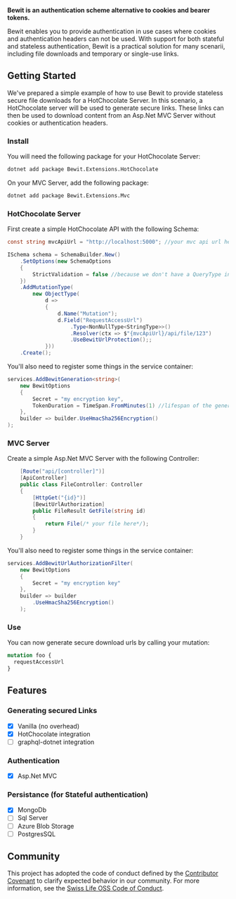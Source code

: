 **Bewit is an authentication scheme alternative to cookies and bearer tokens.**

Bewit enables you to provide authentication in use cases where cookies and authentication headers can not be used. With support for both stateful and stateless authentication, Bewit is a practical solution for many scenarii, including file downloads and temporary or single-use links.

## Getting Started

We've prepared a simple example of how to use Bewit to provide stateless secure file downloads for a HotChocolate Server.
In this scenario, a HotChocolate server will be used to generate secure links. These links can then be used to download content from an Asp.Net MVC Server without cookies or authentication headers.

### Install

You will need the following package for your HotChocolate Server:

```bash
dotnet add package Bewit.Extensions.HotChocolate
```

On your MVC Server, add the following package:

```bash
dotnet add package Bewit.Extensions.Mvc
```

### HotChocolate Server

First create a simple HotChocolate API with the following Schema:

```csharp
const string mvcApiUrl = "http://localhost:5000"; //your mvc api url here

ISchema schema = SchemaBuilder.New()
    .SetOptions(new SchemaOptions
    {
        StrictValidation = false //because we don't have a QueryType in this example
    })
    .AddMutationType(
        new ObjectType(
            d =>
            {
                d.Name("Mutation");
                d.Field("RequestAccessUrl")
                    .Type<NonNullType<StringType>>()
                    .Resolver(ctx => $"{mvcApiUrl}/api/file/123")
                    .UseBewitUrlProtection();;
            }))
    .Create();
```

You'll also need to register some things in the service container:

```csharp
services.AddBewitGeneration<string>(
    new BewitOptions
    {
        Secret = "my encryption key",
        TokenDuration = TimeSpan.FromMinutes(1) //lifespan of the generated url
    },
    builder => builder.UseHmacSha256Encryption()
);
```

### MVC Server

Create a simple Asp.Net MVC Server with the following Controller:

```csharp
    [Route("api/[controller]")]
    [ApiController]
    public class FileController: Controller
    {
        [HttpGet("{id}")]
        [BewitUrlAuthorization]
        public FileResult GetFile(string id)
        {
            return File(/* your file here*/);
        }
    }
```

You'll also need to register some things in the service container:

```csharp
services.AddBewitUrlAuthorizationFilter(
    new BewitOptions
    {
        Secret = "my encryption key"
    },
    builder => builder
        .UseHmacSha256Encryption()
    );
```

### Use

You can now generate secure download urls by calling your mutation:

```graphql
mutation foo {
  requestAccessUrl
}
```

## Features

### Generating secured Links

- [x] Vanilla (no overhead)
- [x] HotChocolate integration
- [ ] graphql-dotnet integration

### Authentication

- [x] Asp.Net MVC

### Persistance (for Stateful authentication)

- [x] MongoDb
- [ ] Sql Server
- [ ] Azure Blob Storage
- [ ] PostgresSQL

## Community

This project has adopted the code of conduct defined by the [Contributor Covenant](https://contributor-covenant.org/)
to clarify expected behavior in our community. For more information, see the [Swiss Life OSS Code of Conduct](https://swisslife-oss.github.io/coc).
